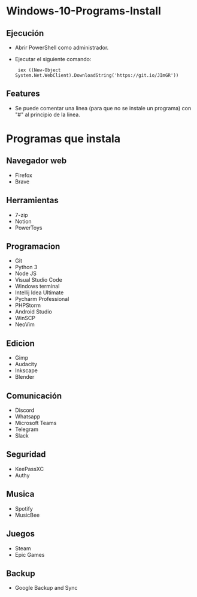 # Windows-10-Programs-Install

 ## Ejecución

 - Abrir PowerShell como administrador.
 - Ejecutar el siguiente comando:

        iex ((New-Object System.Net.WebClient).DownloadString('https://git.io/JImGR'))

 
 ## Features

 - Se puede comentar una linea (para que no se instale un programa) con "#" al principio de la linea.

# Programas que instala
 
 ## Navegador web
 - Firefox
 - Brave

 ## Herramientas
 - 7-zip
 - Notion
 - PowerToys


 ## Programacion
 - Git
 - Python 3
 - Node JS
 - Visual Studio Code
 - Windows terminal
 - Intellij Idea Ultimate
 - Pycharm Professional
 - PHPStorm
 - Android Studio
 - WinSCP
 - NeoVim


 ## Edicion
 - Gimp
 - Audacity
 - Inkscape
 - Blender

 ## Comunicación
 - Discord
 - Whatsapp
 - Microsoft Teams
 - Telegram
 - Slack

 ## Seguridad
 - KeePassXC
 - Authy

 ## Musica
 - Spotify
 - MusicBee

 ## Juegos
 - Steam
 - Epic Games

 ## Backup
 - Google Backup and Sync